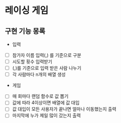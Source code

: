 # 레이싱 게임

## 구현 기능 몽록

- 입력
- [ ] 참가자 이름 입력(,) 를 기준으로 구분
- [ ] 시도할 횟수 입력받기
- [ ] (,)를 기준으로 입력 받은 사람 나누기
- [ ] 각 사람마다 n개의 배열 생성
- 게임
- [ ] 매 회마다 랜덤 함수로 값 뽑기
- [ ] 값에 따라 4이상이면 배열에 값 대입
- [ ] 값 대입이 모든 사용자가 끝나면 얼마나 이동했는지 출력
- [ ] 마지막에 누가 제일 많이 갔는지 출력